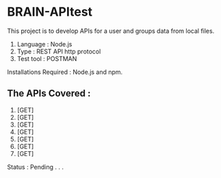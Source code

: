 # BRAIN-APItest
This project is to develop APIs for a user and groups data from local files.

1. Language : Node.js
2. Type     : REST API http protocol
3. Test tool : POSTMAN

Installations Required : Node.js and npm.

## The APIs Covered :
1. [GET]
2. [GET]
3. [GET]
4. [GET]
5. [GET]
6. [GET]
7. [GET]

Status : Pending . . .


